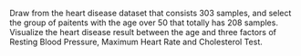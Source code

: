 Draw from the heart disease dataset that consists 303 samples, and select the group of paitents with the age over 50 that totally has 208 samples. 
Visualize the heart disease result between the age and three factors of Resting Blood Pressure, Maximum Heart Rate and Cholesterol Test. 

